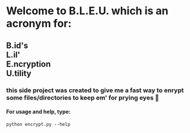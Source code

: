 # Welcome to B.L.E.U. which is an acronym for:

B.id's       
L.il'  
E.ncryption  
U.tility  
-------
### this side project was created to give me a fast way to enrypt some files/directories to keep em' for prying eyes 👀

#### For usage and help, type:
```
python encrypt.py --help
```
